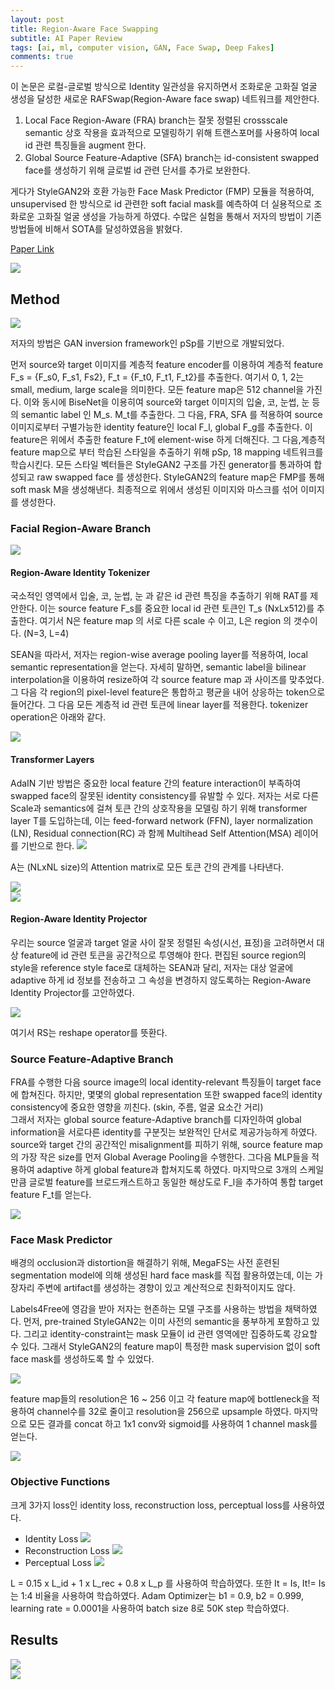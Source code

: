 ```yaml
---
layout: post   
title: Region-Aware Face Swapping         
subtitle: AI Paper Review       
tags: [ai, ml, computer vision, GAN, Face Swap, Deep Fakes]          
comments: true  
---  
```


이 논문은 로컬-글로벌 방식으로 Identity 일관성을 유지하면서 조화로운 고화질 얼굴 생성을 달성한 새로운 RAFSwap(Region-Aware face swap) 네트워크를 제안한다.
1) Local Face Region-Aware (FRA) branch는 잘못 정렬된 crossscale semantic 상호 작용을 효과적으로 모델링하기 위해 트랜스포머를 사용하여 local id 관련 특징들을 augment 한다.
2) Global Source Feature-Adaptive (SFA) branch는 id-consistent swapped face를 생성하기 위해 글로벌 id 관련 단서를 추가로 보완한다.

게다가 StyleGAN2와 호환 가능한 Face Mask Predictor (FMP) 모듈을 적용하여, unsupervised 한 방식으로 id 관련한 soft facial mask를 예측하여 더 실용적으로 조화로운 고화질 얼굴 생성을 가능하게 하였다. 
수많은 실험을 통해서 저자의 방법이 기존 방법들에 비해서 SOTA를 달성하였음을 밝혔다. 

[Paper Link](https://openaccess.thecvf.com/content/CVPR2022/papers/Xu_Region-Aware_Face_Swapping_CVPR_2022_paper.pdf)  

![](./../assets/resource/ai_paper/paper39/1.png)  

## Method

![](./../assets/resource/ai_paper/paper39/2.png)  

저자의 방법은 GAN inversion framework인 pSp를 기반으로 개발되었다.

먼저 source와 target 이미지를 계층적 feature encoder를 이용하여 계층적 feature F_s = {F_s0, F_s1, Fs2}, F_t = {F_t0, F_t1, F_t2}를 추출한다. 
여기서 0, 1, 2는 small, medium, large scale을 의미한다. 
모든 feature map은 512 channel을 가진다. 이와 동시에 BiseNet을 이용히여 source와 target 이미지의 입술, 코, 눈썹, 눈 등의 semantic label 인 M_s. M_t를 추출한다. 
그 다음, FRA, SFA 를 적용하여 source 이미지로부터 구별가능한 identity feature인 local F_l, global F_g를 추출한다. 
이 feature은 위에서 추출한 feature F_t에 element-wise 하게 더해진다.
그 다음,계층적 feature map으로 부터 학습된 스타일을 추출하기 위해 pSp, 18 mapping 네트워크를 학습시킨다. 
모든 스타일 벡터들은 StyleGAN2 구조를 가진 generator를 통과하여 합성되고 raw swapped face 를 생성한다. 
StyleGAN2의 feature map은 FMP를 통해 soft mask M을 생성해낸다. 
최종적으로 위에서 생성된 이미지와 마스크를 섞어 이미지를 생성한다.

### Facial Region-Aware Branch 
![](./../assets/resource/ai_paper/paper39/3.png)  

#### Region-Aware Identity Tokenizer

국소적인 영역에서 입술, 코, 눈썹, 눈 과 같은 id 관련 특징을 추출하기 위해 RAT를 제안한다. 
이는 source feature F_s를 중요한 local id 관련 토큰인 T_s (NxLx512)를 추출한다. 
여기서 N은 feature map 의 서로 다른 scale 수 이고, L은 region 의 갯수이다.
(N=3, L=4) 

SEAN을 따라서, 저자는 region-wise average pooling layer를 적용하여, local semantic representation을 얻는다. 
자세히 말하면, semantic label을 bilinear interpolation을 이용하여 resize하여 각 source feature map 과 사이즈를 맞추었다.
그 다음 각 region의 pixel-level feature은 통합하고 평균을 내어 상응하는 token으로 들어간다.
그 다음 모든 계층적 id 관련 토큰에 linear layer를 적용한다. 
tokenizer operation은 아래와 같다. 

![](./../assets/resource/ai_paper/paper39/4.png) 

#### Transformer Layers

AdaIN 기반 방법은 중요한 local feature 간의 feature interaction이 부족하여 swapped face의 잘못된 identity consistency를 유발할 수 있다. 
저자는 서로 다른 Scale과 semantics에 걸쳐 토큰 간의 상호작용을 모델링 하기 위해 transformer layer T를 도입하는데, 이는 feed-forward network (FFN), layer normalization (LN), Residual connection(RC) 과 함께 Multihead Self Attention(MSA) 레이어를 기반으로 한다.
![](./../assets/resource/ai_paper/paper39/5.png)  

A는 (NLxNL size)의 Attention matrix로 모든 토큰 간의 관계를 나타낸다. 

![](./../assets/resource/ai_paper/paper39/6.png)  
![](./../assets/resource/ai_paper/paper39/7.png)  

#### Region-Aware Identity Projector

우리는 source 얼굴과 target 얼굴 사이 잘못 정렬된 속성(시선, 표정)을 고려하면서 대상 feature에 id 관련 토큰을 공간적으로 투영해야 한다. 
편집된 source region의 style을 reference style face로 대체하는 SEAN과 달리, 저자는 대상 얼굴에 adaptive 하게 id 정보를 전송하고 그 속성을 변경하지 않도록하는 Region-Aware Identity Projector를 고안하였다. 

![](./../assets/resource/ai_paper/paper39/8.png)  

여기서 RS는 reshape operator를 뜻환다. 

### Source Feature-Adaptive Branch
FRA를 수행한 다음 source image의 local identity-relevant 특징들이 target face에 합쳐진다. 
하지만, 몇몇의 global representation 또한 swapped face의 identity consistency에 중요한 영향을 끼친다. (skin, 주름, 얼굴 요소간 거리)  
그래서 저자는 global source feature-Adaptive branch를 디자인하여 global information을 서로다른 identity를 구분짓는 보완적인 단서로 제공가능하게 하였다. 
source와 target 간의 공간적인 misalignment를 피하기 위해, source feature map의 가장 작은 size를 먼저 Global Average Pooling을 수행한다. 
그다음 MLP들을 적용하여 adaptive 하게 global feature과 합쳐지도록 하였다. 
마지막으로 3개의 스케일 만큼 글로벌 feature를 브로드캐스트하고 동일한 해상도로 F_l을 추가하여 통합 target feature F_t를 얻는다. 

![](./../assets/resource/ai_paper/paper39/9.png)  

### Face Mask Predictor 

배경의 occlusion과 distortion을 해결하기 위해, MegaFS는 사전 훈련된 segmentation model에 의해 생성된 hard face mask를 직접 활용하였는데, 
이는 가장자리 주변에 artifact를 생성하는 경향이 있고 계산적으로 친화적이지도 않다. 

Labels4Free에 영감을 받아 저자는 현존하는 모델 구조를 사용하는 방법을 채택하였다.
먼저, pre-trained StyleGAN2는 이미 사전의 semantic을 풍부하게 포함하고 있다.
그리고 identity-constraint는 mask 모듈이 id 관련 영역에만 집중하도록 강요할 수 있다. 
그래서 StyleGAN2의 feature map이 특정한 mask supervision 없이 soft face mask를 생성하도록 할 수 있었다.

![](./../assets/resource/ai_paper/paper39/10.png)  

feature map들의 resolution은 16 ~ 256 이고 각 feature map에 bottleneck을 적용하여 channel수를 32로 줄이고 resolution을 256으로 upsample 하였다.
마지막으로 모든 결과를 concat 하고 1x1 conv와 sigmoid를 사용하여 1 channel mask를 얻는다. 


![](./../assets/resource/ai_paper/paper39/11.png)  

### Objective Functions
크게 3가지 loss인 identity loss, reconstruction loss, perceptual loss를 사용하였다. 
* Identity Loss 
![](./../assets/resource/ai_paper/paper39/12.png)  
* Reconstruction Loss
![](./../assets/resource/ai_paper/paper39/13.png)  
* Perceptual Loss
![](./../assets/resource/ai_paper/paper39/14.png)  

L = 0.15 x L_id + 1 x L_rec + 0.8 x L_p 를 사용하여 학습하였다. 
또한 It = Is, It!= Is는 1:4 비율을 사용하여 학습하였다. 
Adam Optimizer는 b1 = 0.9, b2 = 0.999, learning rate = 0.0001을 사용하여 batch size 8로 50K step 학습하였다. 

## Results

![](./../assets/resource/ai_paper/paper39/15.png)  
![](./../assets/resource/ai_paper/paper39/16.png)  